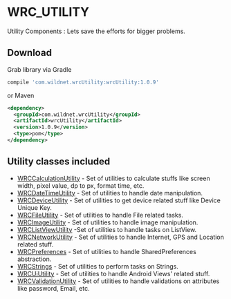 # WRC_UTILITY
Utility Components : Lets save the efforts for bigger problems.

## Download
Grab library via Gradle
```groovy
compile 'com.wildnet.wrcUtility:wrcUtility:1.0.9'
```
or Maven
```xml
<dependency>
  <groupId>com.wildnet.wrcUtility</groupId>
  <artifactId>wrcUtility</artifactId>
  <version>1.0.9</version>
  <type>pom</type>
</dependency>
```

## Utility classes included

- [WRCCalculationUtility](#download) - Set of utilities to calculate stuffs like screen width, pixel value, dp to px, format time, etc.
- [WRCDateTimeUtility](#download) - Set of utilities to handle date manipulation.
- [WRCDeviceUtility](#download) - Set of utilities to get device related stuff like Device Unique Key.
- [WRCFileUtility](#download) - Set of utilities to handle File related tasks.
- [WRCImageUtility](#download) - Set of utilities to handle image manipulation.
- [WRCListViewUtility](#download) -Set of utilities to handle tasks on ListView.
- [WRCNetworkUtility](#download) - Set of utilities to handle Internet, GPS and Location related stuff.
- [WRCPreferences](#download) - Set of utilities to handle SharedPreferences abstraction.
- [WRCStrings](#download) - Set of utilities to perform tasks on Strings.
- [WRCUiUtility](#download) - Set of utilities to handle Android Views' related stuff.
- [WRCValidationUtility](#download) - Set of utilities to handle validations on attributes like password, Email, etc.


